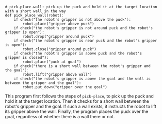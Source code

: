 ```
# pick-place-wall: pick up the puck and hold it at the target location with a short wall in the way
def pick_place_wall(robot):
    if check("the robot's gripper is not above the puck"):
        robot.place("gripper above puck")
    if check("the robot's gripper is not around puck and the robot's gripper is open"):
        robot.drop("gripper around puck")
    if check("the robot's gripper is near puck and the robot's gripper is open"):
        robot.close("gripper around puck")
    if check("the robot's gripper is above puck and the robot's gripper is closed"):
        robot.place("puck at goal")
    if check("there is a short wall between the robot's gripper and the goal"):
        robot.lift("gripper above wall")
    if check("the robot's gripper is above the goal and the wall is between the gripper and the goal"):
        robot.put_down("gripper over the goal") 
``` 

This program first follows the steps of `pick-place`, to pick up the puck and hold it at the target location. Then it checks for a short wall between the robot's gripper and the goal. If such a wall exists, it instructs the robot to lift its gripper above the wall. Finally, the program places the puck over the goal, regardless of whether there is a wall there or not.